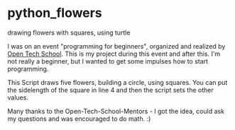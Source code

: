 # python_flowers
drawing flowers with squares, using turtle

I was on an event "programming for beginners", organized and realized by [Open Tech School](http://www.opentechschool.org/). This is my project during this event and after this.
I'm not really a beginner, but I wanted to get some impulses how to start programming. 

This Script draws five flowers, building a circle, using squares. You can put the sidelength of the square in line 4 and then the script sets the other values.

Many thanks to the Open-Tech-School-Mentors - I got the idea, could ask my questions and was encouraged to do math. :)
